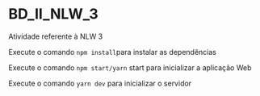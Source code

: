 # BD_II_NLW_3
Atividade referente à NLW 3

Execute o comando `npm install`para instalar as dependências

Execute o comando `npm start/yarn` start para inicializar a aplicação Web

Execute o comando `yarn dev` para inicializar o servidor

